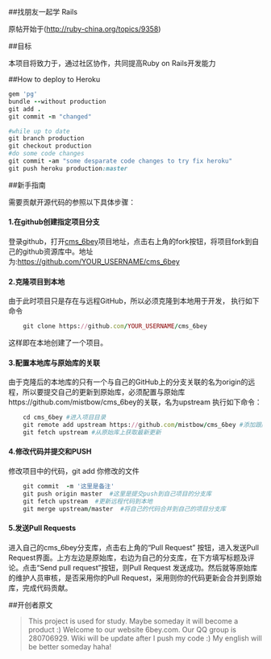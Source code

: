 ##找朋友一起学 Rails

原帖开始于(http://ruby-china.org/topics/9358)

##目标

本项目将致力于，通过社区协作，共同提高Ruby on Rails开发能力

##How to deploy to Heroku

```ruby
gem 'pg'
bundle --without production
git add .
git commit -m "changed"

#while up to date
git branch production
git checkout production
#do some code changes
git commit -am "some desparate code changes to try fix heroku"
git push heroku production:master
```

##新手指南

需要贡献开源代码的参照以下具体步骤：
#### 1.在github创建指定项目分支
登录github，打开[cms_6bey](https://github.com/mistbow/cms_6bey)项目地址，点击右上角的fork按钮，将项目fork到自己的github资源库中。地址为:https://github.com/YOUR_USERNAME/cms_6bey
#### 2.克隆项目到本地
由于此时项目只是存在与远程GitHub，所以必须克隆到本地用于开发，
执行如下命令
```ruby
    git clone https://github.com/YOUR_USERNAME/cms_6bey
```
这样即在本地创建了一个项目。
#### 3.配置本地库与原始库的关联
由于克隆后的本地库的只有一个与自己的GitHub上的分支关联的名为origin的远程，所以要提交自己的更新到原始库，必须配置与原始库https://github.com/mistbow/cms_6bey的关联，名为upstream
执行如下命令：
```ruby
    cd cms_6bey #进入项目目录
    git remote add upstream https://github.com/mistbow/cms_6bey #添加跟原始资源库关联，名为upstream
    git fetch upstream #从原始库上获取最新更新
```
#### 4.修改代码并提交和PUSH
修改项目中的代码，git add 你修改的文件
```ruby
    git commit  -m '这里是备注'
    git push origin master  #这里是提交push到自己项目的分支库
    git fetch upstream  #更新远程代码到本地
    git merge upstream/master  #将自己的代码合并到自己的项目分支库
```
#### 5.发送Pull Requests
进入自己的cms_6bey分支库，点击右上角的“Pull Request” 按钮，进入发送Pull Request界面。上方左边是原始库，右边为自己的分支库，在下方填写标题及评论。点击“Send pull request”按钮，则Pull Request 发送成功。然后就等原始库的维护人员审核，是否采用你的Pull Request，采用则你的代码更新会合并到原始库，完成代码贡献。


##开创者原文

>This project is used for study. Maybe someday it will become a product :)
>Welcome to our website 6bey.com. 
>Our QQ group is 280706929.
>Wiki will be update after I push my code :)
>My english will be better someday haha!

